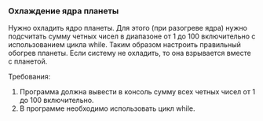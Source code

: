 
### Охлаждение ядра планеты

Нужно охладить ядро планеты. Для этого (при разогреве ядра) нужно подсчитать сумму четных чисел в диапазоне от 1 до 100 включительно с использованием цикла while.
Таким образом настроить правильный обогрев планеты. Если систему не охладить, то она взрывается вместе с планетой.


Требования:
1.	Программа должна вывести в консоль сумму всех четных чисел от 1 до 100 включительно.
2.	В программе необходимо использовать цикл while.


